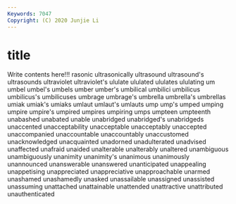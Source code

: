 ```yaml
---
Keywords: 7047
Copyright: (C) 2020 Junjie Li
---
```


# title

Write contents here!!!
rasonic 
ultrasonically 
ultrasound 
ultrasound's 
ultrasounds 
ultraviolet 
ultraviolet's 
ululate 
ululated 
ululates
ululating 
um 
umbel 
umbel's 
umbels 
umber 
umber's 
umbilical 
umbilici 
umbilicus
umbilicus's 
umbilicuses 
umbrage 
umbrage's 
umbrella 
umbrella's 
umbrellas 
umiak 
umiak's 
umiaks
umlaut 
umlaut's 
umlauts 
ump 
ump's 
umped 
umping 
umpire 
umpire's 
umpired
umpires 
umpiring 
umps 
umpteen 
umpteenth 
unabashed 
unabated 
unable 
unabridged 
unabridged's
unabridgeds 
unaccented 
unacceptability 
unacceptable 
unacceptably 
unaccepted 
unaccompanied 
unaccountable 
unaccountably 
unaccustomed
unacknowledged 
unacquainted 
unadorned 
unadulterated 
unadvised 
unaffected 
unafraid 
unaided 
unalterable 
unalterably
unaltered 
unambiguous 
unambiguously 
unanimity 
unanimity's 
unanimous 
unanimously 
unannounced 
unanswerable 
unanswered
unanticipated 
unappealing 
unappetising 
unappreciated 
unappreciative 
unapproachable 
unarmed 
unashamed 
unashamedly 
unasked
unassailable 
unassigned 
unassisted 
unassuming 
unattached 
unattainable 
unattended 
unattractive 
unattributed 
unauthenticated
